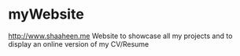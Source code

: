 # myWebsite

http://www.shaaheen.me
Website to showcase all my projects and to display an online version of my CV/Resume

